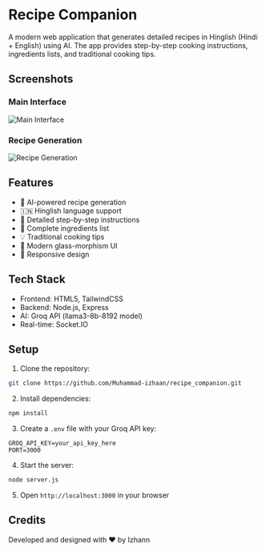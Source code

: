 # Recipe Companion

A modern web application that generates detailed recipes in Hinglish (Hindi + English) using AI. The app provides step-by-step cooking instructions, ingredients lists, and traditional cooking tips.

## Screenshots

### Main Interface
![Main Interface](./screenshots/main.png)

### Recipe Generation
![Recipe Generation](./screenshots/recipe.png)

## Features

- 🤖 AI-powered recipe generation
- 🇮🇳 Hinglish language support
- 📝 Detailed step-by-step instructions
- 🧂 Complete ingredients list
- 💡 Traditional cooking tips
- 🎨 Modern glass-morphism UI
- 📱 Responsive design

## Tech Stack

- Frontend: HTML5, TailwindCSS
- Backend: Node.js, Express
- AI: Groq API (llama3-8b-8192 model)
- Real-time: Socket.IO

## Setup

1. Clone the repository:
```bash
git clone https://github.com/Muhammad-izhaan/recipe_companion.git
```

2. Install dependencies:
```bash
npm install
```

3. Create a `.env` file with your Groq API key:
```
GROQ_API_KEY=your_api_key_here
PORT=3000
```

4. Start the server:
```bash
node server.js
```

5. Open `http://localhost:3000` in your browser

## Credits

Developed and designed with ❤️ by Izhann

